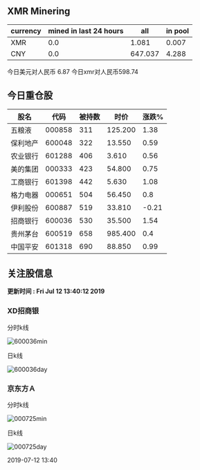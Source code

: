 ## XMR Minering

|currency|mined in last 24 hours|all|in pool|
|---|---|---|---|
|XMR|0.0|1.081|0.007|
|CNY|0.0|647.037|4.288|

今日美元对人民币 6.87	今日xmr对人民币598.74


## 今日重仓股 

|股名|代码|被持数|时价|涨跌%|
|---|---|---|---|---|
|五粮液|000858|311|125.200|1.38|
|保利地产|600048|322|13.550|0.59|
|农业银行|601288|406|3.610|0.56|
|美的集团|000333|423|54.800|0.75|
|工商银行|601398|442|5.630|1.08|
|格力电器|000651|504|56.450|0.8|
|伊利股份|600887|519|33.810|-0.21|
|招商银行|600036|530|35.500|1.54|
|贵州茅台|600519|658|985.400|0.4|
|中国平安|601318|690|88.850|0.99|

## 关注股信息
**更新时间 : Fri Jul 12 13:40:12 2019**
### XD招商银 
分时k线

![600036min](http://image.sinajs.cn/newchart/min/n/sh600036.gif)

日k线

![600036day](http://image.sinajs.cn/newchart/daily/n/sh600036.gif)

### 京东方Ａ 
分时k线

![000725min](http://image.sinajs.cn/newchart/min/n/sz000725.gif)

日k线

![000725day](http://image.sinajs.cn/newchart/daily/n/sz000725.gif)

2019-07-12 13:40